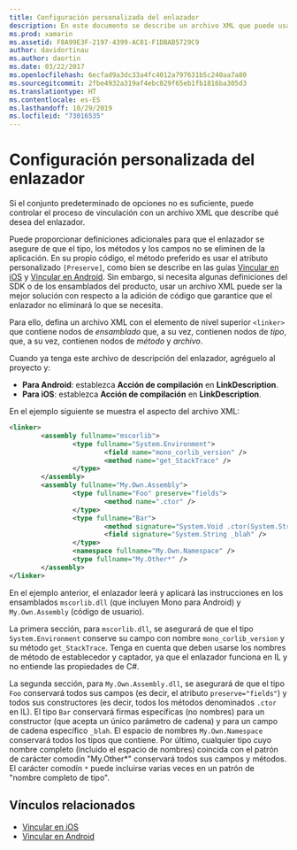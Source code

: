 ```yaml
---
title: Configuración personalizada del enlazador
description: En este documento se describe un archivo XML que puede usarse para configurar el vinculador, de modo que se garantice explícitamente que el código necesario no se elimine de la aplicación vinculada.
ms.prod: xamarin
ms.assetid: F8A99E3F-2197-4399-AC81-F1DBAB5729C9
author: davidortinau
ms.author: daortin
ms.date: 03/22/2017
ms.openlocfilehash: 6ecfad9a3dc33a4fc4012a797631b5c240aa7a80
ms.sourcegitcommit: 2fbe4932a319af4ebc829f65eb1fb1816ba305d3
ms.translationtype: HT
ms.contentlocale: es-ES
ms.lasthandoff: 10/29/2019
ms.locfileid: "73016535"
---
```

# <a name="custom-linker-configuration"></a>Configuración personalizada del enlazador

Si el conjunto predeterminado de opciones no es suficiente, puede controlar el proceso de vinculación con un archivo XML que describe qué desea del enlazador.

Puede proporcionar definiciones adicionales para que el enlazador se asegure de que el tipo, los métodos y los campos no se eliminen de la aplicación. En su propio código, el método preferido es usar el atributo personalizado `[Preserve]`, como bien se describe en las guías [Vincular en iOS](~/ios/deploy-test/linker.md) y [Vincular en Android](~/android/deploy-test/linker.md).
Sin embargo, si necesita algunas definiciones del SDK o de los ensamblados del producto, usar un archivo XML puede ser la mejor solución con respecto a la adición de código que garantice que el enlazador no eliminará lo que se necesita.

Para ello, defina un archivo XML con el elemento de nivel superior `<linker>` que contiene nodos de *ensamblado* que, a su vez, contienen nodos de *tipo*, que, a su vez, contienen nodos de *método* y *archivo*.

Cuando ya tenga este archivo de descripción del enlazador, agréguelo al proyecto y:

- **Para Android**: establezca **Acción de compilación** en **LinkDescription**.
- **Para iOS**: establezca **Acción de compilación** en **LinkDescription**.

En el ejemplo siguiente se muestra el aspecto del archivo XML:

```xml
<linker>
        <assembly fullname="mscorlib">
                <type fullname="System.Environment">
                        <field name="mono_corlib_version" />
                        <method name="get_StackTrace" />
                </type>
        </assembly>
        <assembly fullname="My.Own.Assembly">
                <type fullname="Foo" preserve="fields">
                        <method name=".ctor" />
                </type>
                <type fullname="Bar">
                        <method signature="System.Void .ctor(System.String)" />
                        <field signature="System.String _blah" />
                </type>
                <namespace fullname="My.Own.Namespace" />
                <type fullname="My.Other*" />
        </assembly>
</linker>
```

En el ejemplo anterior, el enlazador leerá y aplicará las instrucciones en los ensamblados `mscorlib.dll` (que incluyen Mono para Android) y `My.Own.Assembly` (código de usuario).

La primera sección, para `mscorlib.dll`, se asegurará de que el tipo `System.Environment` conserve su campo con nombre `mono_corlib_version` y su método `get_StackTrace`.
Tenga en cuenta que deben usarse los nombres de método de establecedor y captador, ya que el enlazador funciona en IL y no entiende las propiedades de C#.

La segunda sección, para `My.Own.Assembly.dll`, se asegurará de que el tipo `Foo` conservará todos sus campos (es decir, el atributo `preserve="fields"`) y todos sus constructores (es decir, todos los métodos denominados `.ctor` en IL). El tipo `Bar` conservará firmas específicas (no nombres) para un constructor (que acepta un único parámetro de cadena) y para un campo de cadena específico `_blah`.
El espacio de nombres `My.Own.Namespace` conservará todos los tipos que contiene.
Por último, cualquier tipo cuyo nombre completo (incluido el espacio de nombres) coincida con el patrón de carácter comodín "My.Other\*" conservará todos sus campos y métodos. El carácter comodín `*` puede incluirse varias veces en un patrón de "nombre completo de tipo".

## <a name="related-links"></a>Vínculos relacionados

- [Vincular en iOS](~/ios/deploy-test/linker.md)
- [Vincular en Android](~/android/deploy-test/linker.md)
